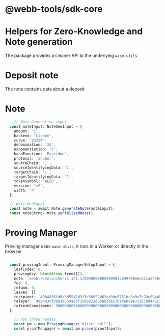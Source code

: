 # @webb-tools/sdk-core

#  Helpers for Zero-Knowledge and Note generation
The package provides a cleaner API to the underlying `wasm-utils`

# Deposit note
The note contains data about a deposit

# Note
```ts
    // Note Generation input
  const noteInput: NoteGenInput = {
    amount: '1',
    backend: 'Circom',
    curve: 'Bn254',
    denomination: '18',
    exponentiation: '5',
    hashFunction: 'Poseidon',
    protocol: 'anchor',
    sourceChain: '1',
    sourceIdentifyingData: '1',
    targetChain: '1',
    targetIdentifyingData: '1',
    tokenSymbol: 'WEBB',
    version: 'v2',
    width: '4'
  };

  // Note GenInput
  const note = await Note.generateNote(noteInput);
  const noteStrng= note.serializedNote();

```

# Proving Manager
Proving manager uses `wasm-utils`, it runs in a Worker, or directly in the browser
```ts

  const provingInput: ProvingManagerSetupInput = {
    leafIndex: 0,
    provingKey: Uint8Array.from([]),
    note: `webb://v2:anchor/1:1/1:1/0000000000000001:649798e6cb21ad4464294ef150085838217909d2438b06cbc0d52268033d901f:da82797e42c49c00d642a02ca9ef89db3b723c17c59d3a9e07b6a7cd8e356719/?curve=Bn254&width=4&exp=5&hf=Poseidon&backend=Circom&token=WEBB&denom=18&amount=1`,
    fee: 0,
    refund: 0,
    leaves: [],
    recipient: `4094436fd8a3d5541d3f3c08922d63eb3be5761be8a9e7c28c89445c358cb669`,
    relayer: `4094436fd8a3d5541d3f3c08922d63eb3be5761be8a9e7c28c89445c358cb669`,
    refreshCommitment:`0000000000000000000000000000000000000000000000000000000000000000`
  };

    // Run throw nodejs
    const pm = new ProvingManager('direct-call');
    const proofMangager = await pm.prove(proofInput);
```

